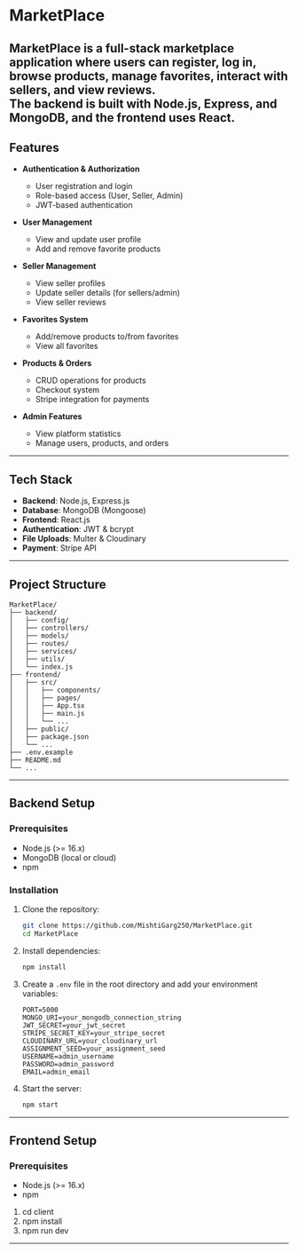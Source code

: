 # MarketPlace

MarketPlace is a full-stack marketplace application where users can register, log in, browse products, manage favorites, interact with sellers, and view reviews.  
The backend is built with **Node.js**, **Express**, and **MongoDB**, and the frontend uses **React**.
---
## Features

- **Authentication & Authorization**
  - User registration and login
  - Role-based access (User, Seller, Admin)
  - JWT-based authentication

- **User Management**
  - View and update user profile
  - Add and remove favorite products

- **Seller Management**
  - View seller profiles
  - Update seller details (for sellers/admin)
  - View seller reviews

- **Favorites System**
  - Add/remove products to/from favorites
  - View all favorites

- **Products & Orders**
  - CRUD operations for products
  - Checkout system
  - Stripe integration for payments

- **Admin Features**
  - View platform statistics
  - Manage users, products, and orders

---

## Tech Stack

- **Backend**: Node.js, Express.js  
- **Database**: MongoDB (Mongoose)  
- **Frontend**: React.js  
- **Authentication**: JWT & bcrypt  
- **File Uploads**: Multer & Cloudinary  
- **Payment**: Stripe API  

---

## Project Structure

```
MarketPlace/
├── backend/
│   ├── config/
│   ├── controllers/
│   ├── models/
│   ├── routes/
│   ├── services/
│   ├── utils/
│   └── index.js
├── frontend/
│   ├── src/
│   │   ├── components/
│   │   ├── pages/
│   │   ├── App.tsx
│   │   ├── main.js
│   │   └── ...
│   ├── public/
│   ├── package.json
│   └── ...
├── .env.example
├── README.md
└── ...
``` 
---
## Backend Setup

### Prerequisites
- Node.js (>= 16.x)
- MongoDB (local or cloud)
- npm

### Installation

1. Clone the repository:
   ```bash
   git clone https://github.com/MishtiGarg250/MarketPlace.git
   cd MarketPlace
   ```

2. Install dependencies:
   ```bash
   npm install
   ```
3. Create a `.env` file in the root directory and add your environment variables:
   ```env
   PORT=5000
   MONGO_URI=your_mongodb_connection_string
   JWT_SECRET=your_jwt_secret
   STRIPE_SECRET_KEY=your_stripe_secret
   CLOUDINARY_URL=your_cloudinary_url
   ASSIGNMENT_SEED=your_assignment_seed
   USERNAME=admin_username
   PASSWORD=admin_password  
   EMAIL=admin_email
   ```
4. Start the server:
   ```bash
   npm start
   ```
---
## Frontend Setup
### Prerequisites
- Node.js (>= 16.x)
- npm
1. cd client
2. npm install
3. npm run dev
---

